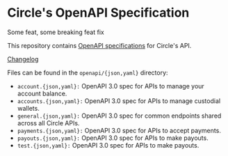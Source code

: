 # Circle's OpenAPI Specification

Some feat, some breaking feat
fix

This repository contains [OpenAPI specifications][openapi] for Circle's API.

[Changelog](https://github.com/circlefin/openapi/releases/)


Files can be found in the `openapi/{json,yaml}` directory:

* `account.{json,yaml}:` OpenAPI 3.0 spec for APIs to manage your account balance.
* `accounts.{json,yaml}:` OpenAPI 3.0 spec for APIs to manage custodial wallets.
* `general.{json,yaml}:` OpenAPI 3.0 spec for common endpoints shared across all Circle APIs.
* `payments.{json,yaml}:` OpenAPI 3.0 spec for APIs to accept payments.
* `payouts.{json,yaml}:` OpenAPI 3.0 spec for APIs to make payouts.
* `test.{json,yaml}:` OpenAPI 3.0 spec for APIs to make payouts.


[openapi]: https://www.openapis.org/